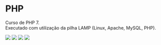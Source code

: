 # PHP  
Curso de PHP 7.  
Executado com utilização da pilha LAMP (Linux, Apache, MySQL, PHP).

<img src="https://img.shields.io/badge/Ubuntu-20.04-purple"> <img src="https://img.shields.io/badge/Apache-2.4.41-red"> <img src="https://img.shields.io/badge/MySQL-8.0-orange"> <img src="https://img.shields.io/badge/PHP-7.4.3-blue">